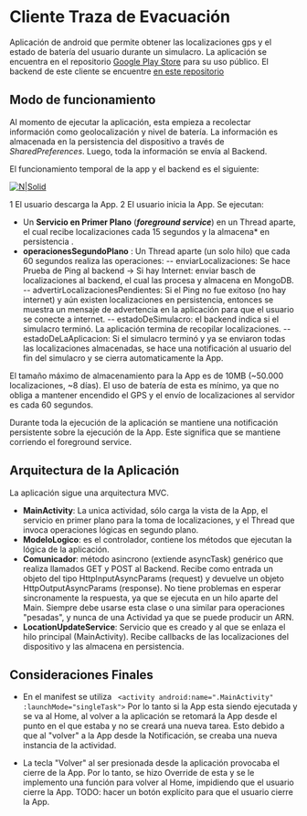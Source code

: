 # Cliente Traza de Evacuación

Aplicación de android que permite obtener las localizaciones gps y el estado de batería del usuario durante un simulacro. La aplicación se encuentra en el repositorio [Google Play Store][app-store] para su uso público. El backend de este cliente se encuentre [en este repositorio][backend]

## Modo de funcionamiento
Al momento de ejecutar la aplicación, esta empieza a recolectar información como geolocalización y nivel de batería. La información es almacenada en la persistencia del dispositivo a través de *SharedPreferences*. Luego, toda la información se envía al Backend.

El funcionamiento temporal de la app y el backend es el siguiente:

[![N|Solid](https://i.imgur.com/HY0RIgp.png)](https://imgur.com/a/kGXUyt3)

1 El usuario descarga la App.
2 El usuario inicia la App. Se ejecutan:
 - Un **Servicio en Primer Plano** (***foreground service***) en un Thread aparte, el cual recibe localizaciones cada 15 segundos y la almacena* en persistencia .
 - **operacionesSegundoPlano** : Un Thread aparte (un solo hilo) que cada 60 segundos realiza las operaciones:
   -- enviarLocalizaciones: Se hace Prueba de Ping al backend -> Si hay Internet: enviar basch de localizaciones al backend, el cual las procesa y almacena en MongoDB.
   -- advertirLocalizacionesPendientes: Si el Ping no fue exitoso (no hay internet) y aún existen localizaciones en persistencia, entonces se muestra un mensaje de advertencia en la aplicación para que el usuario se conecte a internet.
   -- estadoDeSimulacro: el backend indica si el simulacro terminó. La aplicación termina de recopilar localizaciones.
   -- estadoDeLaAplicacion: Si el simulacro terminó y ya se enviaron todas las localizaciones almacenadas, se hace una notificación al usuario del fin del simulacro y se cierra automaticamente la App.

El tamaño máximo de almacenamiento para la App es de 10MB (~50.000 localizaciones, ~8 días). El uso de batería de esta es mínimo, ya que no obliga a mantener encendido el GPS y el envío de localizaciones al servidor es cada 60 segundos.

Durante toda la ejecución de la aplicación se mantiene una notificación persistente sobre la ejecución de la App. Este significa que se mantiene corriendo el foreground service.

## Arquitectura de la Aplicación

 La aplicación sigue una arquitectura MVC. 
 - **MainActivity**: La unica actividad, sólo carga la vista de la App, el servicio en primer plano para la toma de localizaciones, y el Thread que invoca operaciones lógicas en segundo plano.
 - **ModeloLogico**: es el controlador, contiene los métodos que ejecutan la lógica de la aplicación.
 - **Comunicador**: método asincrono (extiende asyncTask) genérico que realiza llamados GET y POST al Backend. Recibe como entrada un objeto del tipo HttpInputAsyncParams (request) y devuelve un objeto HttpOutputAsyncParams (response). No tiene problemas en esperar sincronamente la respuesta, ya que se ejecuta en un hilo aparte del Main. Siempre debe usarse esta clase o una similar para operaciones "pesadas", y nunca de una Actividad ya que se puede producir un ARN.
 - **LocationUpdateService**: Servicio que es creado y al que se enlaza el hilo principal (MainActivity). Recibe callbacks de las localizaciones del dispositivo y las almacena en persistencia.

## Consideraciones Finales

 - En el manifest se utiliza 
` <activity android:name=".MainActivity" :launchMode="singleTask">`
Por lo tanto si la App esta siendo ejecutada y se va al Home, al volver a la aplicación se retomará la App desde el punto en el que estaba y no se creará una nueva tarea. Esto debido a que al "volver" a la App desde la Notificación, se creaba una nueva instancia de la actividad.
 - La tecla "Volver" al ser presionada desde la aplicación provocaba el cierre de la App. Por lo tanto, se hizo Override de esta y se le implemento una función para volver al Home, impidiendo que el usuario cierre la App. TODO: hacer un botón explícito para que el usuario cierre la App.



   [app-store]: <https://play.google.com/store/apps/details?id=com.citiaps.locationupdate&hl=es_CL>
   [backend]: <https://github.com/citiaps/backend-traza-evacuacion>
